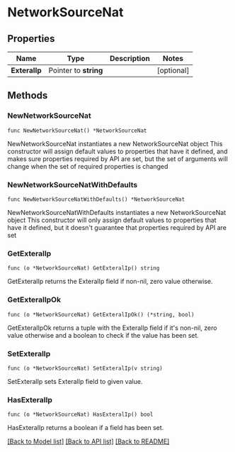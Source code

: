 # NetworkSourceNat

## Properties

Name | Type | Description | Notes
------------ | ------------- | ------------- | -------------
**ExteralIp** | Pointer to **string** |  | [optional] 

## Methods

### NewNetworkSourceNat

`func NewNetworkSourceNat() *NetworkSourceNat`

NewNetworkSourceNat instantiates a new NetworkSourceNat object
This constructor will assign default values to properties that have it defined,
and makes sure properties required by API are set, but the set of arguments
will change when the set of required properties is changed

### NewNetworkSourceNatWithDefaults

`func NewNetworkSourceNatWithDefaults() *NetworkSourceNat`

NewNetworkSourceNatWithDefaults instantiates a new NetworkSourceNat object
This constructor will only assign default values to properties that have it defined,
but it doesn't guarantee that properties required by API are set

### GetExteralIp

`func (o *NetworkSourceNat) GetExteralIp() string`

GetExteralIp returns the ExteralIp field if non-nil, zero value otherwise.

### GetExteralIpOk

`func (o *NetworkSourceNat) GetExteralIpOk() (*string, bool)`

GetExteralIpOk returns a tuple with the ExteralIp field if it's non-nil, zero value otherwise
and a boolean to check if the value has been set.

### SetExteralIp

`func (o *NetworkSourceNat) SetExteralIp(v string)`

SetExteralIp sets ExteralIp field to given value.

### HasExteralIp

`func (o *NetworkSourceNat) HasExteralIp() bool`

HasExteralIp returns a boolean if a field has been set.


[[Back to Model list]](../README.md#documentation-for-models) [[Back to API list]](../README.md#documentation-for-api-endpoints) [[Back to README]](../README.md)


